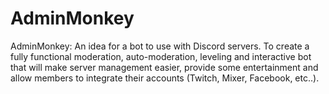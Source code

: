 # AdminMonkey
AdminMonkey: An idea for a bot to use with Discord servers. To create a fully functional moderation, auto-moderation, leveling and interactive bot that will make server management easier, provide some entertainment and allow members to integrate their accounts (Twitch, Mixer, Facebook, etc..).
